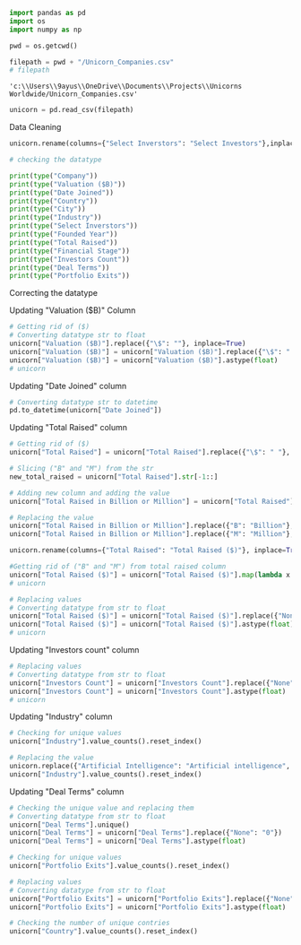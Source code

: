 ```python
import pandas as pd
import os
import numpy as np
```


```python
pwd = os.getcwd()
```


```python
filepath = pwd + "/Unicorn_Companies.csv"
# filepath 
```




    'c:\\Users\\9ayus\\OneDrive\\Documents\\Projects\\Unicorns Worldwide/Unicorn_Companies.csv'




```python
unicorn = pd.read_csv(filepath)
```

Data Cleaning


```python
unicorn.rename(columns={"Select Inverstors": "Select Investors"},inplace=True)
```


```python
# checking the datatype

print(type("Company"))
print(type("Valuation ($B)"))
print(type("Date Joined"))
print(type("Country"))
print(type("City"))
print(type("Industry"))
print(type("Select Inverstors"))
print(type("Founded Year"))
print(type("Total Raised"))
print(type("Financial Stage"))
print(type("Investors Count"))
print(type("Deal Terms"))
print(type("Portfolio Exits"))
```

Correcting the datatype

Updating "Valuation ($B)" Column


```python
# Getting rid of ($)
# Converting datatype str to float
unicorn["Valuation ($B)"].replace({"\$": ""}, inplace=True)
unicorn["Valuation ($B)"] = unicorn["Valuation ($B)"].replace({"\$": " "}, regex=True)
unicorn["Valuation ($B)"] = unicorn["Valuation ($B)"].astype(float)
# unicorn
```

Updating "Date Joined" column


```python
# Converting datatype str to datetime
pd.to_datetime(unicorn["Date Joined"]) 
```

Updating "Total Raised" column


```python
# Getting rid of ($)
unicorn["Total Raised"] = unicorn["Total Raised"].replace({"\$": " "}, regex=True)

# Slicing ("B" and "M") from the str
new_total_raised = unicorn["Total Raised"].str[-1::]

# Adding new column and adding the value
unicorn["Total Raised in Billion or Million"] = unicorn["Total Raised"].str[-1::]

# Replacing the value 
unicorn["Total Raised in Billion or Million"].replace({"B": "Billion"}, inplace=True)
unicorn["Total Raised in Billion or Million"].replace({"M": "Million"}, inplace=True)

unicorn.rename(columns={"Total Raised": "Total Raised ($)"}, inplace=True)

#Getting rid of ("B" and "M") from total raised column
unicorn["Total Raised ($)"] = unicorn["Total Raised ($)"].map(lambda x: x.rstrip("BM"))
# unicorn

# Replacing values
# Converting datatype from str to float
unicorn["Total Raised ($)"] = unicorn["Total Raised ($)"].replace({"None": "0"}, inplace=True)
unicorn["Total Raised ($)"] = unicorn["Total Raised ($)"].astype(float)
# unicorn 
```

Updating "Investors count" column


```python
# Replacing values
# Converting datatype from str to float
unicorn["Investors Count"] = unicorn["Investors Count"].replace({"None": "0"}, regex=True)
unicorn["Investors Count"] = unicorn["Investors Count"].astype(float)
# unicorn 
```

Updating "Industry" column


```python
# Checking for unique values
unicorn["Industry"].value_counts().reset_index()

# Replacing the value
unicorn.replace({"Artificial Intelligence": "Artificial intelligence", "Finttech": "Fintech"}, inplace=True)
unicorn["Industry"].value_counts().reset_index() 
```

Updating "Deal Terms" column


```python
# Checking the unique value and replacing them
# Converting datatype from str to float
unicorn["Deal Terms"].unique() 
unicorn["Deal Terms"] = unicorn["Deal Terms"].replace({"None": "0"})
unicorn["Deal Terms"] = unicorn["Deal Terms"].astype(float) 
```


```python
# Checking for unique values
unicorn["Portfolio Exits"].value_counts().reset_index()

# Replacing values
# Converting datatype from str to float
unicorn["Portfolio Exits"] = unicorn["Portfolio Exits"].replace({"None": "0"},)
unicorn["Portfolio Exits"] = unicorn["Portfolio Exits"].astype(float) 
```


```python
# Checking the number of unique contries
unicorn["Country"].value_counts().reset_index()
```
